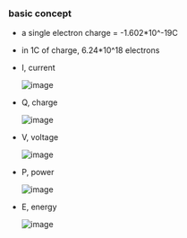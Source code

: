 ### basic concept
  - a single electron charge = -1.602*10^-19C
  - in 1C of charge, 6.24*10^18 electrons
  - I, current

     ![image](https://user-images.githubusercontent.com/90690557/157680802-9010f068-cbaa-468c-a3bb-db62d790272d.png)
  - Q, charge

     ![image](https://user-images.githubusercontent.com/90690557/157680616-b4bc53f3-2374-4d05-8da1-0a48126e9dbd.png)
  - V, voltage

    ![image](https://user-images.githubusercontent.com/90690557/157681185-3c48fd06-ae08-4a84-80e4-e245dcb04415.png)
  - P, power

    ![image](https://user-images.githubusercontent.com/90690557/157681599-babc862f-b681-4f81-9092-e6d684b199cb.png)
  - E, energy

    ![image](https://user-images.githubusercontent.com/90690557/157681885-68e32f8c-14c2-4cf5-80bd-3837e9536625.png)
